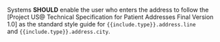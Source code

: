 <!--format of include file
include parameters:
type (required): resource type e.g., (e.g, Patient)
for example
{% raw %} {% include should-project-us.md type="Patient" %} {% endraw %}
-->
Systems **SHOULD** <span class="bg-success" markdown="1">enable the user who enters the address to</span><!-- new-content --> follow the [Project US@ Technical Specification for Patient Addresses Final Version 1.0] as the standard style guide for `{{include.type}}.address.line` and `{{include.type}}.address.city`.
